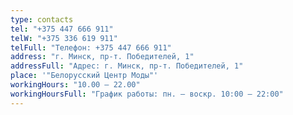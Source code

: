 ```yaml
---
type: contacts
tel: "+375 447 666 911"
telW: "+375 336 619 911"
telFull: "Телефон: +375 447 666 911"
address: "г. Минск, пр-т. Победителей, 1"
addressFull: "Адрес: г. Минск, пр-т. Победителей, 1"
place: '"Белорусский Центр Моды"'
workingHours: "10.00 — 22.00"
workingHoursFull: "График работы: пн. — воскр. 10:00 — 22:00"
---
```

